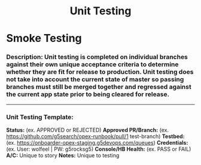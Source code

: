 <h1 align="center">Unit Testing</h1>

# Smoke Testing

### Description: Unit testing is completed on individual branches against their own unique acceptance criteria to determine whether they are fit for release to production. Unit testing does not take into account the current state of master so passing branches must still be merged together and regressed against the current app state prior to being cleared for release.

---

### Unit Testing Template:
**Status:** (ex. APPROVED or REJECTED)
**Approved PR/Branch:** (ex. https://github.com/g5search/opex-runbook/pull/1 test-branch)
**Testbed:** (ex. https://onboarder-opex-staging.g5devops.com/queues)
**Credentials:** (ex. User: wolfeel | PW: g5rocksg5)
**Console/HB Health:** (ex. PASS or FAIL)
**A/C:** Unique to story
**Notes:** Unique to testing
